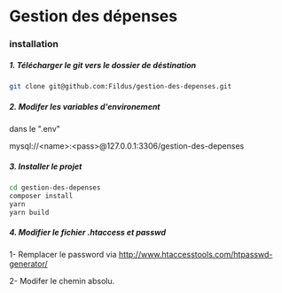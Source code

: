 # Gestion des dépenses

### installation

##### 1. Télécharger le git vers le dossier de déstination
```bash
git clone git@github.com:Fildus/gestion-des-depenses.git
```
##### 2. Modifer les variables d'environement
dans le ".env"

mysql://<name\>:<pass\>@127.0.0.1:3306/gestion-des-depenses

##### 3. Installer le projet
```bash
cd gestion-des-depenses
composer install
yarn
yarn build
```

##### 4. Modifier le fichier .htaccess et passwd
1- Remplacer le password via http://www.htaccesstools.com/htpasswd-generator/

2- Modifer le chemin absolu.

